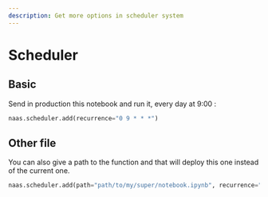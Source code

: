 ```yaml
---
description: Get more options in scheduler system
---
```


# Scheduler

## Basic

Send in production this notebook and run it, every day at 9:00 :

```python
naas.scheduler.add(recurrence="0 9 * * *")
```

## Other file

You can also give a path to the function and that will deploy this one instead of the current one.

```python
naas.scheduler.add(path="path/to/my/super/notebook.ipynb", recurrence="0 9 * * *")
```



